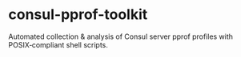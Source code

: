 # consul-pprof-toolkit
Automated collection &amp; analysis of Consul server pprof profiles with POSIX‑compliant shell scripts.
